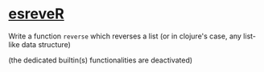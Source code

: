 # [ esreveR ](https://www.codewars.com/kata/5413759479ba273f8100003d)

Write a function `reverse` which reverses a list (or in clojure's case, any list-like data structure)

(the dedicated builtin(s) functionalities are deactivated)
